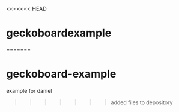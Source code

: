<<<<<<< HEAD
# geckoboardexample
=======
# geckoboard-example
example for daniel
>>>>>>> added files to depository
